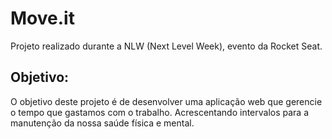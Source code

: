 # Move.it
Projeto realizado durante a NLW (Next Level Week), evento da Rocket Seat.
## Objetivo:
O objetivo deste projeto é de desenvolver uma aplicação web que gerencie o tempo que gastamos com o trabalho. Acrescentando intervalos para a manutenção da nossa saúde física e mental.
